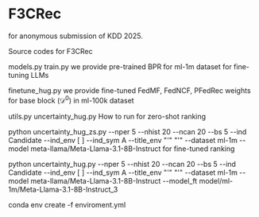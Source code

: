 # F3CRec
for anonymous submission of KDD 2025.

Source codes
for F3CRec

models.py
train.py
we provide pre-trained BPR for ml-1m dataset
for fine-tuning LLMs

finetune_hug.py
we provide fine-tuned FedMF, FedNCF, PFedRec weights for base block ($\mathcal{D}^0$) in ml-100k dataset

utils.py
uncertainty_hug.py
How to run
for zero-shot ranking

python uncertainty_hug_zs.py --nper 5 --nhist 20 --ncan 20 --bs 5 --ind Candidate --ind_env [ ] --ind_sym A --title_env "'" "'" --dataset ml-1m --model meta-llama/Meta-Llama-3.1-8B-Instruct
for fine-tuned ranking

python uncertainty_hug.py --nper 5 --nhist 20 --ncan 20 --bs 5 --ind Candidate --ind_env [ ] --ind_sym A --title_env "'" "'" --dataset ml-1m --model meta-llama/Meta-Llama-3.1-8B-Instruct --model_ft model/ml-1m/Meta-Llama-3.1-8B-Instruct_3


<for fine-tuning base block>

conda env create -f enviroment.yml
